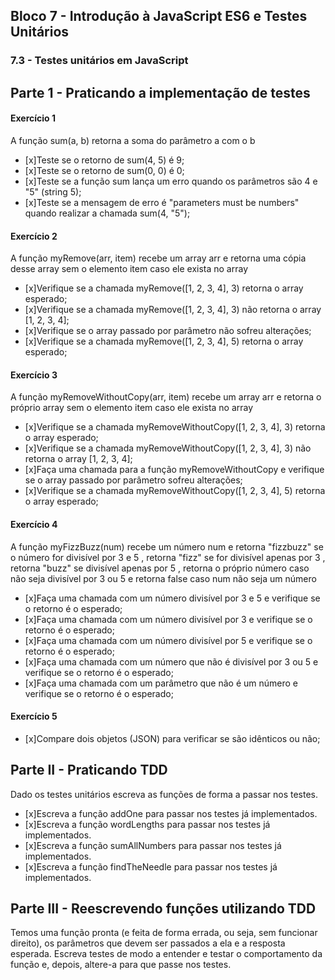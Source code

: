 ## Bloco 7 - Introdução à JavaScript ES6 e Testes Unitários
### 7.3 - Testes unitários em JavaScript

## Parte 1 - Praticando a implementação de testes

#### Exercício 1
A função sum(a, b) retorna a soma do parâmetro a com o b

- [x]Teste se o retorno de sum(4, 5) é 9;
- [x]Teste se o retorno de sum(0, 0) é 0;
- [x]Teste se a função sum lança um erro quando os parâmetros são 4 e "5" (string 5);
- [x]Teste se a mensagem de erro é "parameters must be numbers" quando realizar a chamada sum(4, "5");

#### Exercício 2
A função myRemove(arr, item) recebe um array arr e retorna uma cópia desse array sem o elemento item caso ele exista no array

- [x]Verifique se a chamada myRemove([1, 2, 3, 4], 3) retorna o array esperado;
- [x]Verifique se a chamada myRemove([1, 2, 3, 4], 3) não retorna o array [1, 2, 3, 4];
- [x]Verifique se o array passado por parâmetro não sofreu alterações;
- [x]Verifique se a chamada myRemove([1, 2, 3, 4], 5) retorna o array esperado;

#### Exercício 3
A função myRemoveWithoutCopy(arr, item) recebe um array arr e retorna o próprio array sem o elemento item caso ele exista no array
- [x]Verifique se a chamada myRemoveWithoutCopy([1, 2, 3, 4], 3) retorna o array esperado;
- [x]Verifique se a chamada myRemoveWithoutCopy([1, 2, 3, 4], 3) não retorna o array [1, 2, 3, 4];
- [x]Faça uma chamada para a função myRemoveWithoutCopy e verifique se o array passado por parâmetro sofreu alterações;
- [x]Verifique se a chamada myRemoveWithoutCopy([1, 2, 3, 4], 5) retorna o array esperado;

#### Exercício 4
A função myFizzBuzz(num) recebe um número num e retorna "fizzbuzz" se o número for divisível por 3 e 5 , retorna "fizz" se for divisível apenas por 3 , retorna "buzz" se divisível apenas por 5 , retorna o próprio número caso não seja divisível por 3 ou 5 e retorna false caso num não seja um número

- [x]Faça uma chamada com um número divisível por 3 e 5 e verifique se o retorno é o esperado;
- [x]Faça uma chamada com um número divisível por 3 e verifique se o retorno é o esperado;
- [x]Faça uma chamada com um número divisível por 5 e verifique se o retorno é o esperado;
- [x]Faça uma chamada com um número que não é divisível por 3 ou 5 e verifique se o retorno é o esperado;
- [x]Faça uma chamada com um parâmetro que não é um número e verifique se o retorno é o esperado;

#### Exercício 5
- [x]Compare dois objetos (JSON) para verificar se são idênticos ou não;

## Parte II - Praticando TDD
Dado os testes unitários escreva as funções de forma a passar nos testes.

- [x]Escreva a função addOne para passar nos testes já implementados.
- [x]Escreva a função wordLengths para passar nos testes já implementados.
- [x]Escreva a função sumAllNumbers para passar nos testes já implementados.
- [x]Escreva a função findTheNeedle para passar nos testes já implementados.

## Parte III - Reescrevendo funções utilizando TDD
Temos uma função pronta (e feita de forma errada, ou seja, sem funcionar direito), os parâmetros que devem ser passados a ela e a resposta esperada. 
Escreva testes de modo a entender e testar o comportamento da função e, depois, altere-a para que passe nos testes.
